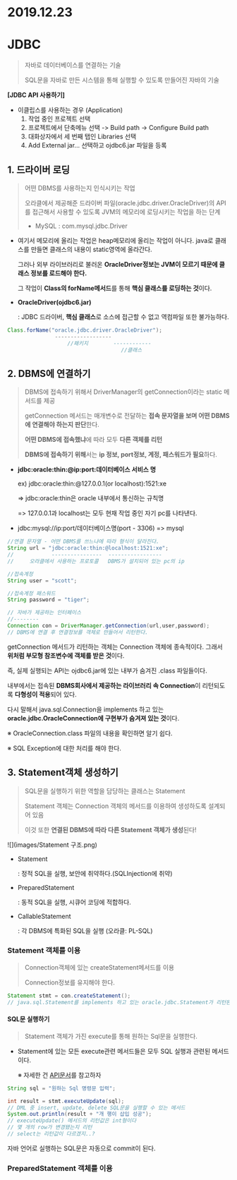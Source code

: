 # 2019.12.23 

# JDBC

> 자바로 데이터베이스를 연결하는 기술
>
> SQL문을 자바로 만든 시스템을 통해 실행할 수 있도록 만들어진 자바의 기술

**[JDBC API 사용하기]**

* 이클립스를 사용하는 경우 (Application)
  1. 작업 중인 프로젝트 선택
  2. 프로젝트에서 단축메뉴 선택 -> Build path -> Configure Build path
  3. 대화상자에서 세 번째 탭인 Libraries 선택
  4. Add External jar... 선택하고 ojdbc6.jar 파일을 등록

## 1. 드라이버 로딩

> 어떤 DBMS를 사용하는지 인식시키는 작업
>
> 오라클에서 제공해준 드라이버 파일(oracle.jdbc.driver.OracleDriver)의 API를 접근해서 사용할 수 있도록 JVM의 메모리에 로딩시키는 작업을 하는 단계
>
> * MySQL : com.mysql.jdbc.Driver

* 여기서 메모리에 올리는 작업은 heap메모리에 올리는 작업이 아니다. java로 클래스를 만들면 클래스의 내용이 static영역에 올라간다. 

  그러나 외부 라이브러리로 불러온 **OracleDriver정보는 JVM이 모르기 때문에 클래스 정보를 로드해야 한다.** 

  그 작업이 **Class의 forName메서드**를 통해 **핵심 클래스를 로딩하는 것**이다.

* **OracleDriver(ojdbc6.jar)**

  : JDBC 드라이버, **핵심 클래스**로 소스에 접근할 수 없고 역컴파일 또한 불가능하다.

```java
Class.forName("oracle.jdbc.driver.OracleDriver");
			   ------------------
                   //패키지		------------
                   					//클래스
```

## 2. DBMS에 연결하기

> DBMS에 접속하기 위해서 DriverManager의 getConnection이라는 static 메서드를 제공
>
> getConnection 메서드는 매개변수로 전달하는 **접속 문자열을 보며 어떤 DBMS에 연결해야 하는지 판단**한다.
>
> **어떤 DBMS에 접속했냐**에 따라 모두 **다른 객체를 리턴**
>
> **DBMS에 접속하기 위해**서는 **ip 정보, port정보, 계정, 패스워드가 필요**하다.

* **jdbc:oracle:thin:@ip:port:데이터베이스 서비스 명**

  ex) jdbc:oracle:thin:@127.0.0.1(or localhost):1521:xe

  => jdbc:oracle:thin은 oracle 내부에서 통신하는 규칙명

  => 127.0.0.1과 localhost는 모두 현재 작업 중인 자기 pc를 나타낸다.
  
* jdbc:mysql://ip:port/데이터베이스명(port - 3306) => mysql

```java
//연결 문자열 - 어떤 DBMS를 쓰느냐에 따라 형식이 달라진다.
String url = "jdbc:oracle:thin:@localhost:1521:xe";
//            ----------------  -----------------
//     오라클에서 사용하는 프로토콜   DBMS가 설치되어 있는 pc의 ip

//접속계정
String user = "scott";

//접속계정 패스워드
String password = "tiger";

// 자바가 제공하는 인터페이스
//--------
Connection con = DriverManager.getConnection(url,user,password);
// DBMS에 연결 후 연결정보를 객체로 만들어서 리턴한다.
```

getConnection 메서드가 리턴하는 객체는 Connection 객체에 종속적이다. 그래서 **위처럼 부모형 참조변수에 객체를 받은 것**이다.

즉, 실제 실행되는 API는 ojdbc6.jar에 있는 내부가 숨겨진 .class 파일들이다. 

내부에서는 접속된 **DBMS회사에서 제공하는 라이브러리 속 Connection**이 리턴되도록 **다형성이 적용**되어 있다.

다시 말해서 java.sql.Connection을 implements 하고 있는 **oracle.jdbc.OracleConnection에 구현부가 숨겨져 있는 것**이다.

※ OracleConnection.class 파일의 내용을 확인하면 알기 쉽다.

※ SQL Exception에 대한 처리를 해야 한다.

## 3. Statement객체 생성하기

> SQL문을 실행하기 위한 역할을 담당하는 클래스는 Statement
>
> Statement 객체는 Connection 객체의 메서드를 이용하여 생성하도록 설계되어 있음
>
> 이것 또한 **연결된 DBMS에 따라 다른 Statement 객체가 생성**된다!

![](images/Statement 구조.png)

* Statement

  : 정적 SQL을 실행, 보안에 취약하다.(SQLInjection에 취약)

* PreparedStatement

  : 동적 SQL을 실행, 시큐어 코딩에 적합하다.

* CallableStatement

  : 각 DBMS에 특화된 SQL을 실행 (오라클: PL-SQL)

### Statement 객체를 이용

> Connection객체에 있는 createStatement메서드를 이용
>
> Connection정보를 유지해야 한다.

```java
Statement stmt = con.createStatement();
// java.sql.Statement를 implements 하고 있는 oracle.jdbc.Statement가 리턴된다.
```

#### SQL문 실행하기

>Statement 객체가 가진 execute를 통해 원하는 Sql문을 실행한다.

* Statement에 있는 모든 execute관련 메서드들은 모두 SQL 실행과 관련된 메서드이다.

  ※ 자세한 건 [API문서](https://docs.oracle.com/javase/8/docs/api/)를 참고하자

```java
String sql = "원하는 Sql 명령문 입력";

int result = stmt.executeUpdate(sql);
// DML 중 insert, update, delete SQL문을 실행할 수 있는 메서드
System.out.println(result + "개 행이 삽입 성공");
// executeUpdate() 메서드의 리턴값은 int형이다
// 몇 개의 row가 변경됐는지 리턴
// select는 리턴값이 다르겠지..?
```

자바 언어로 실행하는 SQL문은 자동으로 commit이 된다.

### PreparedStatement 객체를 이용

